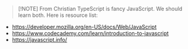 > [!NOTE] From Christian
> TypeScript is fancy JavaScript. We should learn both. Here is resource list:

- https://developer.mozilla.org/en-US/docs/Web/JavaScript
- https://www.codecademy.com/learn/introduction-to-javascript
- https://javascript.info/